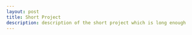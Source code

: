 ```yaml
---
layout: post
title: Short Project
description: description of the short project which is long enough
---
```


<pre id="target" style="width:100%; font-family: Consolas,Courier,monospace; font-size:10px; line-height:0.5; letter-spacing: 0em; outline: none; display: inline-block; border: 0;"></pre>

<script type="text/javascript" src="/assets/js/ascii.js"></script>

